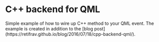 # C++ backend for QML

<p>Simple example of how to wire up C++ method to your QML event. The example is created in addition to the [blog post](https://retifrav.github.io/blog/2016/07/18/cpp-backend-qml/).</p>